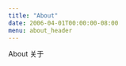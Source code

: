 ```yaml
---
title: "About"
date: 2006-04-01T00:00:00-08:00
menu: about_header
---
```


<style>
    .main-content {
        margin-left: 0px;
    }
    .navbar-menu {
        margin-right: 170px !important;
    }
    @media (max-width:767.98px) {
        .navbar-menu {
            margin-right: 0 !important;
        }
    }
</style>

About 关于
